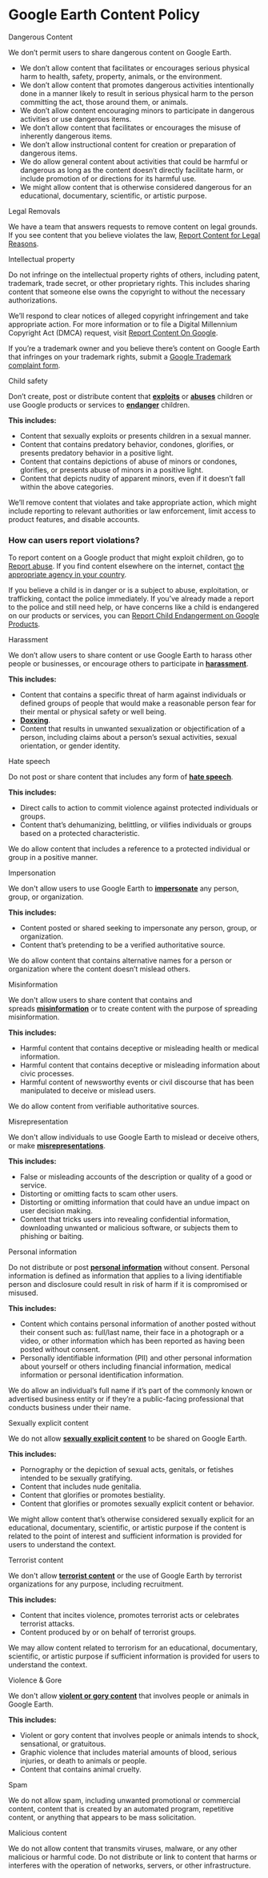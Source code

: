Google Earth Content Policy
===========================

Dangerous Content

We don’t permit users to share dangerous content on Google Earth.

* We don’t allow content that facilitates or encourages serious physical harm to health, safety, property, animals, or the environment.
* We don’t allow content that promotes dangerous activities intentionally done in a manner likely to result in serious physical harm to the person committing the act, those around them, or animals.
* We don’t allow content encouraging minors to participate in dangerous activities or use dangerous items.
* We don’t allow content that facilitates or encourages the misuse of inherently dangerous items.
* We don’t allow instructional content for creation or preparation of dangerous items.
* We do allow general content about activities that could be harmful or dangerous as long as the content doesn’t directly facilitate harm, or include promotion of or directions for its harmful use.
* We might allow content that is otherwise considered dangerous for an educational, documentary, scientific, or artistic purpose.

Legal Removals

We have a team that answers requests to remove content on legal grounds. If you see content that you believe violates the law, [Report Content for Legal Reasons](https://support.google.com/legal/answer/3110420).

Intellectual property

Do not infringe on the intellectual property rights of others, including patent, trademark, trade secret, or other proprietary rights. This includes sharing content that someone else owns the copyright to without the necessary authorizations.

We’ll respond to clear notices of alleged copyright infringement and take appropriate action. For more information or to file a Digital Millennium Copyright Act (DMCA) request, visit [Report Content On Google](https://support.google.com/legal/troubleshooter/1114905#ts=9723198).

If you’re a trademark owner and you believe there’s content on Google Earth that infringes on your trademark rights, submit a [Google Trademark complaint form](https://support.google.com/legal/contact/lr_trademark?product=googleplay&vid=null).

Child safety

Don’t create, post or distribute content that [**exploits**](https://support.google.com/contributionpolicy/answer/11411082) or [**abuses**](https://support.google.com/contributionpolicy/answer/11410565) children or use Google products or services to [**endanger**](https://support.google.com/contributionpolicy/answer/11412394) children.

**This includes:**

* Content that sexually exploits or presents children in a sexual manner.
* Content that contains predatory behavior, condones, glorifies, or presents predatory behavior in a positive light.
* Content that contains depictions of abuse of minors or condones, glorifies, or presents abuse of minors in a positive light.
* Content that depicts nudity of apparent minors, even if it doesn’t fall within the above categories.

We’ll remove content that violates and take appropriate action, which might include reporting to relevant authorities or law enforcement, limit access to product features, and disable accounts.

### How can users report violations?

To report content on a Google product that might exploit children, go to [Report abuse](https://support.google.com/websearch/answer/148666). If you find content elsewhere on the internet, contact [the appropriate agency in your country](https://support.google.com/websearch/answer/148666).

If you believe a child is in danger or is a subject to abuse, exploitation, or trafficking, contact the police immediately. If you’ve already made a report to the police and still need help, or have concerns like a child is endangered on our products or services, you can [Report Child Endangerment on Google Products](https://support.google.com/families/contact/report_child_grooming).

Harassment

We don’t allow users to share content or use Google Earth to harass other people or businesses, or encourage others to participate in **[harassment](https://support.google.com/contributionpolicy/answer/11411386)**.

**This includes:**

* Content that contains a specific threat of harm against individuals or defined groups of people that would make a reasonable person fear for their mental or physical safety or well being.
* [**Doxxing**](https://support.google.com/contributionpolicy/answer/11416422).
* Content that results in unwanted sexualization or objectification of a person, including claims about a person’s sexual activities, sexual orientation, or gender identity.

Hate speech

Do not post or share content that includes any form of [**hate speech**](https://support.google.com/contributionpolicy/answer/11412392).

**This includes:**

* Direct calls to action to commit violence against protected individuals or groups.
* Content that’s dehumanizing, belittling, or vilifies individuals or groups based on a protected characteristic.

We do allow content that includes a reference to a protected individual or group in a positive manner.

Impersonation

We don't allow users to use Google Earth to [**impersonate**](https://support.google.com/contributionpolicy/answer/11412393) any person, group, or organization.

**This includes:**

* Content posted or shared seeking to impersonate any person, group, or organization.
* Content that’s pretending to be a verified authoritative source.

We do allow content that contains alternative names for a person or organization where the content doesn’t mislead others.

Misinformation

We don't allow users to share content that contains and spreads [**misinformation**](https://support.google.com/contributionpolicy/answer/11411081) or to create content with the purpose of spreading misinformation.

**This includes:**

* Harmful content that contains deceptive or misleading health or medical information.
* Harmful content that contains deceptive or misleading information about civic processes.
* Harmful content of newsworthy events or civil discourse that has been manipulated to deceive or mislead users.

We do allow content from verifiable authoritative sources.

Misrepresentation

We don't allow individuals to use Google Earth to mislead or deceive others, or make **[misrepresentations](https://support.google.com/contributionpolicy/answer/11409462)**.

**This includes:**

* False or misleading accounts of the description or quality of a good or service.
* Distorting or omitting facts to scam other users.
* Distorting or omitting information that could have an undue impact on user decision making.
* Content that tricks users into revealing confidential information, downloading unwanted or malicious software, or subjects them to phishing or baiting.

Personal information

Do not distribute or post **[personal information](https://support.google.com/contributionpolicy/answer/11411387?hl=en&ref_topic=11410564&sjid=5538576406848667853-AP)** without consent. Personal information is defined as information that applies to a living identifiable person and disclosure could result in risk of harm if it is compromised or misused.

**This includes:**

* Content which contains personal information of another posted without their consent such as: full/last name, their face in a photograph or a video, or other information which has been reported as having been posted without consent.
* Personally identifiable information (PII) and other personal information about yourself or others including financial information, medical information or personal identification information.

We do allow an individual’s full name if it’s part of the commonly known or advertised business entity or if they’re a public-facing professional that conducts business under their name.

Sexually explicit content

We do not allow **[sexually explicit content](https://support.google.com/contributionpolicy/answer/11411185?hl=en&ref_topic=11410564&sjid=5538576406848667853-AP)** to be shared on Google Earth.

**This includes:** 

* Pornography or the depiction of sexual acts, genitals, or fetishes intended to be sexually gratifying.
* Content that includes nude genitalia.
* Content that glorifies or promotes bestiality.
* Content that glorifies or promotes sexually explicit content or behavior.

We might allow content that’s otherwise considered sexually explicit for an educational, documentary, scientific, or artistic purpose if the content is related to the point of interest and sufficient information is provided for users to understand the context.

Terrorist content

We don't allow **[terrorist content](https://support.google.com/contributionpolicy/answer/11410566)** or the use of Google Earth by terrorist organizations for any purpose, including recruitment.

**This includes:**

* Content that incites violence, promotes terrorist acts or celebrates terrorist attacks.
* Content produced by or on behalf of terrorist groups.

We may allow content related to terrorism for an educational, documentary, scientific, or artistic purpose if sufficient information is provided for users to understand the context.

Violence & Gore

We don't allow [**violent or gory content**](https://support.google.com/contributionpolicy/answer/11411186?hl=en&ref_topic=11410564) that involves people or animals in Google Earth.

**This includes:**

* Violent or gory content that involves people or animals intends to shock, sensational, or gratuitous.
* Graphic violence that includes material amounts of blood, serious injuries, or death to animals or people.
* Content that contains animal cruelty.

Spam

We do not allow spam, including unwanted promotional or commercial content, content that is created by an automated program, repetitive content, or anything that appears to be mass solicitation.

Malicious content

We do not allow content that transmits viruses, malware, or any other malicious or harmful code. Do not distribute or link to content that harms or interferes with the operation of networks, servers, or other infrastructure.